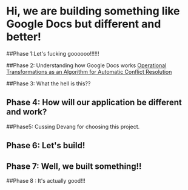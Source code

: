# Hi, we are building something like Google Docs but different and better!

##Phase 1:Let's fucking goooooo!!!!!!

##Phase 2: Understanding how Google Docs works
[Operational Transformations as an Algorithm for Automatic Conflict Resolution](https://medium.com/coinmonks/operational-transformations-as-an-algorithm-for-automatic-conflict-resolution-3bf8920ea447)

##Phase 3: What the hell is this??

## Phase 4: How will our application be different and work?

##Phase5: Cussing Devang for choosing this project.

## Phase 6: Let's build!

## Phase 7: Well, we built something!!

##Phase 8 : It's actually good!!!

